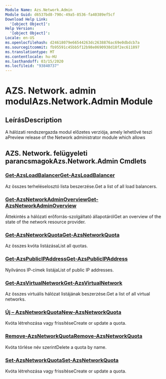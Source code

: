 ```yaml
---
Module Name: Azs.Network.Admin
Module Guid: d6537bd8-790c-49a5-8536-fa40389ef5cf
Download Help Link:
  '[object Object]': 
Help Version:
  '[object Object]': 
Locale: en-US
ms.openlocfilehash: d24618079e66544263dc2638876ac69e0dbdcb7a
ms.sourcegitcommit: fb95591c45bb5f12b98e0690938d18f2ec611897
ms.translationtype: MT
ms.contentlocale: hu-HU
ms.lasthandoff: 03/15/2020
ms.locfileid: "93840737"
---
```

# <span data-ttu-id="f7160-101">AZS. Network. admin modul</span><span class="sxs-lookup"><span data-stu-id="f7160-101">Azs.Network.Admin Module</span></span>
## <span data-ttu-id="f7160-102">Leírás</span><span class="sxs-lookup"><span data-stu-id="f7160-102">Description</span></span>
<span data-ttu-id="f7160-103">A hálózati rendszergazda modul előzetes verziója, amely lehetővé teszi a</span><span class="sxs-lookup"><span data-stu-id="f7160-103">Preview release of the Network administrator module which allows</span></span>  

## <span data-ttu-id="f7160-104">AZS. Network. felügyeleti parancsmagok</span><span class="sxs-lookup"><span data-stu-id="f7160-104">Azs.Network.Admin Cmdlets</span></span>
### [<span data-ttu-id="f7160-105">Get-AzsLoadBalancer</span><span class="sxs-lookup"><span data-stu-id="f7160-105">Get-AzsLoadBalancer</span></span>](Get-AzsLoadBalancer.md)
<span data-ttu-id="f7160-106">Az összes terheléselosztó lista beszerzése.</span><span class="sxs-lookup"><span data-stu-id="f7160-106">Get a list of all load balancers.</span></span>

### [<span data-ttu-id="f7160-107">Get-AzsNetworkAdminOverview</span><span class="sxs-lookup"><span data-stu-id="f7160-107">Get-AzsNetworkAdminOverview</span></span>](Get-AzsNetworkAdminOverview.md)
<span data-ttu-id="f7160-108">Áttekintés a hálózati erőforrás-szolgáltató állapotáról</span><span class="sxs-lookup"><span data-stu-id="f7160-108">Get an overview of the state of the network resource provider.</span></span>

### [<span data-ttu-id="f7160-109">Get-AzsNetworkQuota</span><span class="sxs-lookup"><span data-stu-id="f7160-109">Get-AzsNetworkQuota</span></span>](Get-AzsNetworkQuota.md)
<span data-ttu-id="f7160-110">Az összes kvóta listázása</span><span class="sxs-lookup"><span data-stu-id="f7160-110">List all quotas.</span></span>

### [<span data-ttu-id="f7160-111">Get-AzsPublicIPAddress</span><span class="sxs-lookup"><span data-stu-id="f7160-111">Get-AzsPublicIPAddress</span></span>](Get-AzsPublicIPAddress.md)
<span data-ttu-id="f7160-112">Nyilvános IP-címek listája</span><span class="sxs-lookup"><span data-stu-id="f7160-112">List of public IP addresses.</span></span>

### [<span data-ttu-id="f7160-113">Get-AzsVirtualNetwork</span><span class="sxs-lookup"><span data-stu-id="f7160-113">Get-AzsVirtualNetwork</span></span>](Get-AzsVirtualNetwork.md)
<span data-ttu-id="f7160-114">Az összes virtuális hálózat listájának beszerzése.</span><span class="sxs-lookup"><span data-stu-id="f7160-114">Get a list of all virtual networks.</span></span>

### [<span data-ttu-id="f7160-115">Új – AzsNetworkQuota</span><span class="sxs-lookup"><span data-stu-id="f7160-115">New-AzsNetworkQuota</span></span>](New-AzsNetworkQuota.md)
<span data-ttu-id="f7160-116">Kvóta létrehozása vagy frissítése</span><span class="sxs-lookup"><span data-stu-id="f7160-116">Create or update a quota.</span></span>

### [<span data-ttu-id="f7160-117">Remove-AzsNetworkQuota</span><span class="sxs-lookup"><span data-stu-id="f7160-117">Remove-AzsNetworkQuota</span></span>](Remove-AzsNetworkQuota.md)
<span data-ttu-id="f7160-118">Kvóta törlése név szerint</span><span class="sxs-lookup"><span data-stu-id="f7160-118">Delete a quota by name.</span></span>

### [<span data-ttu-id="f7160-119">Set-AzsNetworkQuota</span><span class="sxs-lookup"><span data-stu-id="f7160-119">Set-AzsNetworkQuota</span></span>](Set-AzsNetworkQuota.md)
<span data-ttu-id="f7160-120">Kvóta létrehozása vagy frissítése</span><span class="sxs-lookup"><span data-stu-id="f7160-120">Create or update a quota.</span></span>

